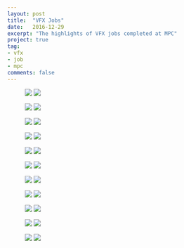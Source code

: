 ```yaml
---
layout: post
title:  "VFX Jobs"
date:   2016-12-29
excerpt: "The highlights of VFX jobs completed at MPC"
project: true
tag:
- vfx 
- job
- mpc
comments: false
---
```


<figure class="half">
    <a href="https://www.youtube.com/watch?v=sr6lr_VRsEo"><img src="../assets/img/thumb/john_lewis.jpg"></a>
    <a href="https://www.youtube.com/watch?v=tXek6jW3eWI"><img src="../assets/img/thumb/metropolis.jpg"></a>
</figure>

<figure class="half">
    <a href="https://www.youtube.com/watch?v=pS7JBHxdxko"><img src="/assets/img/thumb/gotham.jpg"></a>
    <a href="https://www.youtube.com/watch?v=bubOcI11sps"><img src="/assets/img/thumb/kent.jpg"></a>
</figure>

<figure class="half">
    <a href="https://www.youtube.com/watch?v=verzNYAOQ7s"><img src="/assets/img/thumb/perrier.jpg"></a>
    <a href="https://www.youtube.com/watch?v=LR4BD-0Yl3Y"><img src="/assets/img/thumb/msSummer.jpg"></a>
</figure>

<figure class="half">
    <a href="https://www.youtube.com/watch?v=CPIVuOAhptM"><img src="/assets/img/thumb/msChristmas.jpg"></a>
    <a href="https://www.youtube.com/watch?v=dItcDD4sOVs"><img src="/assets/img/thumb/nissan.jpg"></a>
</figure>

<figure class="half">
    <a href="https://www.youtube.com/watch?v=cDsbbyFilZY"><img src="/assets/img/thumb/ikeaKitchen.jpg"></a>
    <a href="https://www.youtube.com/watch?v=ijtjoFaORy0"><img src="/assets/img/thumb/ikeaTShirt.jpg"></a>
</figure>

<figure class="half">
    <a href="https://www.youtube.com/watch?v=bs1L4v789wA"><img src="/assets/img/thumb/maytea.jpg"></a>
    <a href="https://www.youtube.com/watch?v=NPkoBwbSpcY"><img src="/assets/img/thumb/tecate.jpg"></a>
</figure>

<figure class="half">
    <a href="https://www.youtube.com/watch?v=5Qm2yFx3C-M"><img src="/assets/img/thumb/mclaren.jpg"></a>
    <a href="https://www.youtube.com/watch?v=GAHaQfEBOWQ"><img src="/assets/img/thumb/mcvities.jpg"></a>
</figure>

<figure class="half">
    <a href="https://www.youtube.com/watch?v=HX-X72hKfho"><img src="/assets/img/thumb/candyFish.jpg"></a>
    <a href="https://www.youtube.com/watch?v=9IEHWYEB-2o"><img src="/assets/img/thumb/candyLaundrette.jpg"></a>
</figure>

<figure class="half">
    <a href="https://www.youtube.com/watch?v=FyVjesaMg1E"><img src="/assets/img/thumb/candyCity.jpg"></a>
    <a href="https://vimeo.com/120052256"><img src="/assets/img/thumb/ferrero.jpg"></a>
</figure>

<figure class="half">
    <a href="https://www.youtube.com/watch?v=JgiCERYJiaA"><img src="/assets/img/thumb/rexona.jpg"></a>
    <a href="https://www.youtube.com/watch?v=8NhO6PGPLhg"><img src="/assets/img/thumb/very.jpg"></a>
</figure>

<figure class="half">
    <a href="https://www.youtube.com/watch?v=Nk-1G31MhK0"><img src="/assets/img/thumb/aquafresh.jpg"></a>
    <a href="https://www.youtube.com/watch?v=Tupll0leYmA"><img src="/assets/img/thumb/honda.jpg"></a>
</figure>